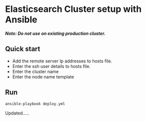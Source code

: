 # Elasticsearch Cluster setup with Ansible

**_Note: Do not use on existing production cluster._**

## Quick start

- Add the remote server Ip addresses to hosts file.
- Enter the ssh user details to hosts file.
- Enter the cluster name
- Enter the node name template

## Run

```
ansible-playbook deploy.yml
```


Updated.....
